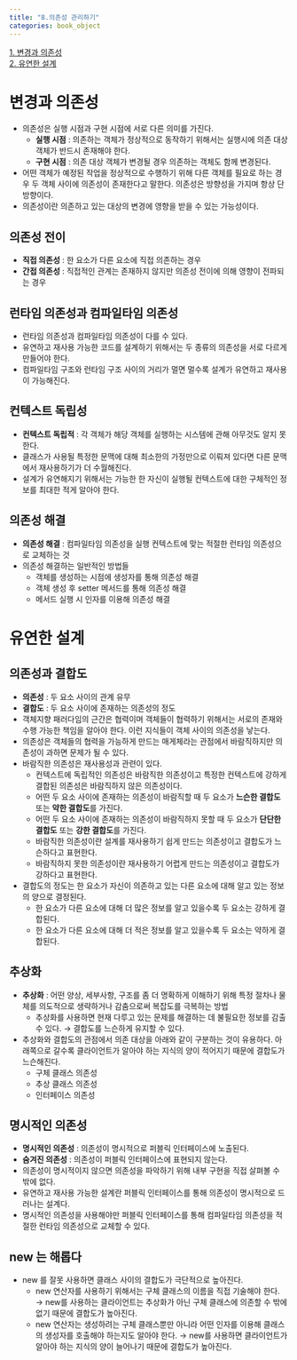 ```yaml
---
title: "8.의존성 관리하기"
categories: book_object
---
```


[1. 변경과 의존성](#변경과-의존성)  
[2. 유연한 설계](#유연한-설계)

# 변경과 의존성
+ 의존성은 실행 시점과 구현 시점에 서로 다른 의미를 가진다.
  + **실행 시점** : 의존하는 객체가 정상적으로 동작하기 위해서는 실행시에 의존 대상 객체가 반드시 존재해야 한다.
  + **구현 시점** : 의존 대상 객체가 변경될 경우 의존하는 객체도 함께 변경된다.
+ 어떤 객체가 예정된 작업을 정상적으로 수행하기 위해 다른 객체를 필요로 하는 경우 두 객체 사이에 의존성이 존재한다고 말한다. 의존성은 방향성을 가지며 항상 단방향이다.
+ 의존성이란 의존하고 있는 대상의 변경에 영향을 받을 수 있는 가능성이다.

## 의존성 전이
+ **직접 의존성** : 한 요소가 다른 요소에 직접 의존하는 경우
+ **간접 의존성** : 직접적인 관계는 존재하지 않지만 의존성 전이에 의해 영향이 전파되는 경우

## 런타임 의존성과 컴파일타임 의존성
+ 런타임 의존성과 컴파일타임 의존성이 다를 수 있다. 
+ 유연하고 재사용 가능한 코드를 설계하기 위해서는 두 종류의 의존성을 서로 다르게 만들어야 한다.
+ 컴파일타임 구조와 런타임 구조 사이의 거리가 멀면 멀수록 설계가 유연하고 재사용이 가능해진다.

## 컨텍스트 독립성
+ **컨텍스트 독립적** : 각 객체가 해당 객체를 실행하는 시스템에 관해 아무것도 알지 못한다.
+ 클래스가 사용될 특정한 문맥에 대해 최소한의 가정만으로 이뤄져 있다면 다른 문맥에서 재사용하기가 더 수월해진다.
+ 설계가 유연해지기 위해서는 가능한 한 자신이 실행될 컨텍스트에 대한 구체적인 정보를 최대한 적게 알아야 한다.

## 의존성 해결
+ **의존성 해결** : 컴파일타임 의존성을 실행 컨텍스트에 맞는 적절한 런타임 의존성으로 교체하는 것
+ 의존성 해결하는 일반적인 방법들
  + 객체를 생성하는 시점에 생성자를 통해 의존성 해결
  + 객체 생성 후 setter 메서드를 통해 의존성 해결
  + 메서드 실행 시 인자를 이용해 의존성 해결

# 유연한 설계
## 의존성과 결합도
+ **의존성** : 두 요소 사이의 관계 유무
+ **결합도** : 두 요소 사이에 존재하는 의존성의 정도
+ 객체지향 패러다임의 근간은 협력이며 객체들이 협력하기 위해서는 서로의 존재와 수행 가능한 책임을 알아야 한다. 이런 지식들이 객체 사이의 의존성을 낳는다.
+ 의존성은 객체들의 협력을 가능하게 만드는 매게체라는 관점에서 바람직하지만 의존성이 과하면 문제가 될 수 있다.
+ 바람직한 의존성은 재사용성과 관련이 있다.
  + 컨텍스트에 독립적인 의존성은 바람직한 의존성이고 특정한 컨텍스트에 강하게 결합된 의존성은 바람직하지 않은 의존성이다.
  + 어떤 두 요소 사이에 존재하는 의존성이 바람직할 때 두 요소가 **느슨한 결합도** 또는 **약한 결합도**를 가진다.
  + 어떤 두 요소 사이에 존재하는 의존성이 바람직하지 못할 때 두 요소가 **단단한 결합도** 또는 **강한 결합도**를 가진다.
  + 바람직한 의존성이란 설계를 재사용하기 쉽게 만드는 의존성이고 결합도가 느슨하다고 표현한다.
  + 바람직하지 못한 의존성이란 재사용하기 어렵게 만드는 의존성이고 결합도가 강하다고 표현한다.
+ 결합도의 정도는 한 요소가 자신이 의존하고 있는 다른 요소에 대해 알고 있는 정보의 양으로 결정된다.
  + 한 요소가 다른 요소에 대해 더 많은 정보를 알고 있을수록 두 요소는 강하게 결합된다.
  + 한 요소가 다른 요소에 대해 더 적은 정보를 알고 있을수록 두 요소는 약하게 결합된다.

## 추상화
+ **추상화** : 어떤 양상, 세부사항, 구조를 좀 더 명확하게 이해하기 위해 특정 절차나 물체를 의도적으로 생략하거나 감춤으로써 복잡도를 극복하는 방법
  + 추상화를 사용하면 현재 다루고 있는 문제를 해결하는 데 불필요한 정보를 감출 수 있다. &rarr; 결합도를 느슨하게 유지할 수 있다.
+ 추상화와 결합도의 관점에서 의존 대상을 아래와 같이 구분하는 것이 유용하다. 아래쪽으로 갈수록 클라이언트가 알아야 하는 지식의 양이 적어지기 때문에 결합도가 느슨해진다.
  + 구체 클래스 의존성
  + 추상 클래스 의존성
  + 인터페이스 의존성

## 명시적인 의존성
+ **명시적인 의존성** : 의존성이 명시적으로 퍼블릭 인터페이스에 노출된다.
+ **숨겨진 의존성** : 의존성이 퍼블릭 인터페이스에 표현되지 않는다.
+ 의존성이 명시적이지 않으면 의존성을 파악하기 위해 내부 구현을 직접 살펴볼 수 밖에 없다.
+ 유연하고 재사용 가능한 설계란 퍼블릭 인터페이스를 통해 의존성이 명시적으로 드러나는 설계다.
+ 명시적인 의존성을 사용해야만 퍼블릭 인터페이스를 통해 컴파일타임 의존성을 적절한 런타임 의존성으로 교체할 수 있다.

## new 는 해롭다
+ new 를 잘못 사용하면 클래스 사이의 결합도가 극단적으로 높아진다.
  + new 연산자를 사용하기 위해서는 구체 클래스의 이름을 직접 기술해야 한다. &rarr; new를 사용하는 클라이언트는 추상화가 아닌 구체 클래스에 의존할 수 밖에 없기 때문에 결합도가 높아진다.
  + new 연산자는 생성하려는 구체 클래스뿐만 아니라 어떤 인자를 이용해 클래스의 생성자를 호출해야 하는지도 알아야 한다. &rarr; new를 사용하면 클라이언트가 알아야 하는 지식의 양이 늘어나기 때문에 결합도가 높아진다.

